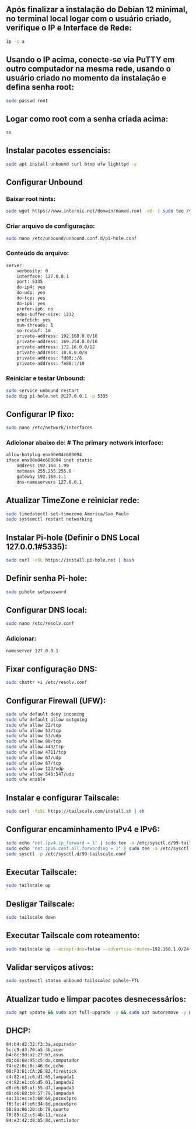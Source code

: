 ## Após finalizar a instalação do Debian 12 minimal, no terminal local logar com o usuário criado, verifique o IP e Interface de Rede:

```bash
ip -c a
```

## Usando o IP acima, conecte-se via PuTTY em outro computador na mesma rede, usando o usuário criado no momento da instalação e defina senha root:

```bash
sudo passwd root
```

## Logar como root com a senha criada acima:

```bash
su
```

## Instalar pacotes essenciais:

```bash
sudo apt install unbound curl btop ufw lighttpd -y
```

## Configurar Unbound

### Baixar root hints:
```bash
sudo wget https://www.internic.net/domain/named.root -qO- | sudo tee /var/lib/unbound/root.hints
```

### Criar arquivo de configuração:
```bash
sudo nano /etc/unbound/unbound.conf.d/pi-hole.conf
```

### Conteúdo do arquivo:
```bash
server:
    verbosity: 0
    interface: 127.0.0.1
    port: 5335
    do-ip4: yes
    do-udp: yes
    do-tcp: yes
    do-ip6: yes
    prefer-ip6: no
    edns-buffer-size: 1232
    prefetch: yes
    num-threads: 1
    so-rcvbuf: 1m
    private-address: 192.168.0.0/16
    private-address: 169.254.0.0/16
    private-address: 172.16.0.0/12
    private-address: 10.0.0.0/8
    private-address: fd00::/8
    private-address: fe80::/10
```

### Reiniciar e testar Unbound:
```bash
sudo service unbound restart
sudo dig pi-hole.net @127.0.0.1 -p 5335
```

## Configurar IP fixo:
```bash
sudo nano /etc/network/interfaces
```

### Adicionar abaixo de: # The primary network interface:
```bash
allow-hotplug enx00e04c680094
iface enx00e04c680094 inet static
    address 192.168.1.99
    netmask 255.255.255.0
    gateway 192.168.1.1
    dns-nameservers 127.0.0.1
```

## Atualizar TimeZone e reiniciar rede:
```bash
sudo timedatectl set-timezone America/Sao_Paulo
sudo systemctl restart networking
```

## Instalar Pi-hole (Definir o DNS Local 127.0.0.1#5335):
```bash
sudo curl -sSL https://install.pi-hole.net | bash
```

## Definir senha Pi-hole:
```bash
sudo pihole setpassword
```

## Configurar DNS local:
```bash
sudo nano /etc/resolv.conf
```

### Adicionar:
```bash
nameserver 127.0.0.1
```

## Fixar configuração DNS:
```bash
sudo chattr +i /etc/resolv.conf
```

## Configurar Firewall (UFW):
```bash
sudo ufw default deny incoming
sudo ufw default allow outgoing
sudo ufw allow 22/tcp
sudo ufw allow 53/tcp
sudo ufw allow 53/udp
sudo ufw allow 80/tcp
sudo ufw allow 443/tcp
sudo ufw allow 4711/tcp
sudo ufw allow 67/udp
sudo ufw allow 67/tcp
sudo ufw allow 123/udp
sudo ufw allow 546:547/udp
sudo ufw enable
```

## Instalar e configurar Tailscale:
```bash
sudo curl -fsSL https://tailscale.com/install.sh | sh
```

## Configurar encaminhamento IPv4 e IPv6:
```bash
sudo echo "net.ipv4.ip_forward = 1" | sudo tee -a /etc/sysctl.d/99-tailscale.conf
sudo echo "net.ipv6.conf.all.forwarding = 1" | sudo tee -a /etc/sysctl.d/99-tailscale.conf
sudo sysctl -p /etc/sysctl.d/99-tailscale.conf
```

## Executar Tailscale:
```bash
sudo tailscale up
```

## Desligar Tailscale:
```bash
sudo tailscale down
```

## Executar Tailscale com roteamento:
```bash
sudo tailscale up --accept-dns=false --advertise-routes=192.168.1.0/24 --advertise-exit-node
```

## Validar serviços ativos:
```bash
sudo systemctl status unbound tailscaled pihole-FTL
```

## Atualizar tudo e limpar pacotes desnecessários:
```bash
sudo apt update && sudo apt full-upgrade -y && sudo apt autoremove -y && sudo apt autoclean
```

## DHCP:
```bash
84:b4:d2:32:f3:3a,aspirador
5c:c9:d3:70:a5:3b,acer
b4:8c:9d:a2:27:b3,asus
d8:d6:68:95:c5:da,computador
74:e2:0c:8c:46:6c,echo
00:F3:61:CA:2E:82,firestick
c4:82:e1:c6:d1:65,lampada1
c4:82:e1:c6:d5:01,lampada2
d8:d6:68:af:55:d7,lampada3
d8:d6:68:b0:57:79,lampada4
4a:31:ec:e3:68:69,pocox3pro
f6:fe:4f:e6:34:8d,pocox6pro
50:8a:06:20:cb:79,quarto
70:85:c2:c3:4b:11,rozza
84:e3:42:d8:b5:8d,ventilador
```
